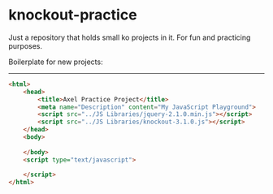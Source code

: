 knockout-practice
=================

Just a repository that holds small ko projects in it. For fun and practicing purposes.


Boilerplate for new projects:

------------------------------------------------------------------------------------------
```html
<html>
    <head>
        <title>Axel Practice Project</title>
        <meta name="Description" content="My JavaScript Playground">
        <script src="../JS Libraries/jquery-2.1.0.min.js"></script>
        <script src="../JS Libraries/knockout-3.1.0.js"></script>       
    </head>
    <body>
      
    </body>
    <script type="text/javascript">
      
    </script>
</html>
```
